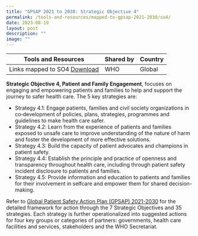 ```yaml
---
title: "GPSAP 2021 to 2030: Strategic Objective 4"
permalink: /tools-and-resources/mapped-to-gpsap-2021-2030/so4/
date: 2023-08-19
layout: post
description: ""
image: ""
---
```

| Tools and Resources | Shared by | Country |
| -------- | -------- | -------- |
| Links mapped to SO4 [Download](/files/gkpslinka04-20232406.pdf)| WHO| Global |

**Strategic Objective 4, Patient and Family Engagement**, focuses on engaging and empowering patients and families to help and support the journey to safer health care. The 5 key strategies are:

* Strategy 4.1: Engage patients, families and civil society organizations in co‑development of policies, plans, strategies, programmes and guidelines to make health care safer.
* Strategy 4.2: Learn from the experience of patients and families exposed to unsafe care to improve understanding of the nature of harm and foster the development of more effective solutions.
* Strategy 4.3: Build the capacity of patient advocates and champions in patient safety.
* Strategy 4.4: Establish the principle and practice of openness and transparency throughout health care, including through patient safety incident disclosure to patients and families.
* Strategy 4.5: Provide information and education to patients and families for their involvement in selfcare and empower them for shared decision-making.

Refer to [Global Patient Safety Action Plan (GPSAP) 2021-2030](https://www.who.int/teams/integrated-health-services/patient-safety/policy/global-patient-safety-action-plan) for the detailed framework for action through the 7 Strategic Objectives and 35 strategies. Each strategy is further operationalized into suggested actions for four key groups or categories of partners: governments, health care facilities and services, stakeholders and the WHO Secretariat.